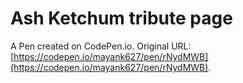# Ash Ketchum tribute page

A Pen created on CodePen.io. Original URL: [https://codepen.io/mayank627/pen/rNydMWB](https://codepen.io/mayank627/pen/rNydMWB).


